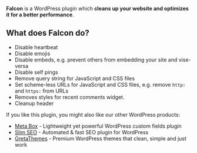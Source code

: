 **Falcon** is a WordPress plugin which **cleans up your website and optimizes it for a better performance**.

## What does Falcon do?

* Disable heartbeat
* Disable emojis
* Disable embeds, e.g. prevent others from embedding your site and vise-versa
* Disable self pings
* Remove query string for JavaScript and CSS files
* Set scheme-less URLs for JavaScript and CSS files, e.g. remove `http:` and `https:` from URLs
* Removes styles for recent comments widget.
* Cleanup header

If you like this plugin, you might also like our other WordPress products:

- [Meta Box](https://metabox.io) - Lightweight yet powerful WordPress custom fields plugin
- [Slim SEO](https://wpslimseo.com) - Automated & fast SEO plugin for WordPress
- [GretaThemes](https://gretathemes.com) - Premium WordPress themes that clean, simple and just work